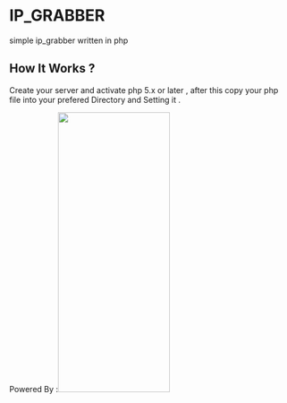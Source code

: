 # IP_GRABBER
simple ip_grabber written in php

<h2> How It Works ? </h2>

<p>
  Create your server and activate php 5.x or later , after this copy your php file into your prefered Directory and Setting it .
  </p>
  
Powered By :<img src="http://pluspng.com/img-png/php-384.png" width="200" height="500">
